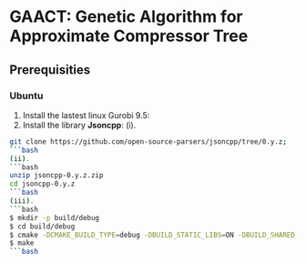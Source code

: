 # GAACT: Genetic Algorithm for Approximate Compressor Tree 
## Prerequisities
### Ubuntu
1. Install the lastest linux Gurobi 9.5:
2. Install the library **Jsoncpp**:
(i). 
```bash
git clone https://github.com/open-source-parsers/jsoncpp/tree/0.y.z;
```bash
(ii). 
```bash
unzip jsoncpp-0.y.z.zip
cd jsoncpp-0.y.z
```bash
(iii).
```bash
$ mkdir -p build/debug
$ cd build/debug
$ cmake -DCMAKE_BUILD_TYPE=debug -DBUILD_STATIC_LIBS=ON -DBUILD_SHARED_LIBS=ON -DARCHIVE_INSTALL_DIR=. -G "Unix Makefiles" ../..
$ make
```bash



